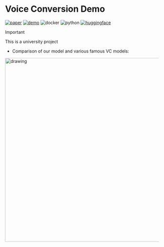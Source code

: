 # Voice Conversion Demo

[![paper](https://img.shields.io/badge/paper-arxiv:2409.01995-red?logo=arxiv&logoColor=white)](https://arxiv.org/abs/2409.01995)
[![demo](https://img.shields.io/badge/demo-page-green)](https://cantabile-kwok.github.io/vec2wav2/)
![docker](https://img.shields.io/badge/Docker-blue?logo=docker&logoColor=white)
![python](https://img.shields.io/badge/Python_3.10-orange?logo=python&logoColor=white)
[![huggingface](https://img.shields.io/badge/Interactive_Demo-HuggingFace-yellow)](https://huggingface.co/spaces/cantabile-kwok/vec2wav2.0-demo)

> [!IMPORTANT] 
> This is a university project

* Comparison of our model and various famous VC models:

<img src="comparison.png" alt="drawing" width="600"/>
